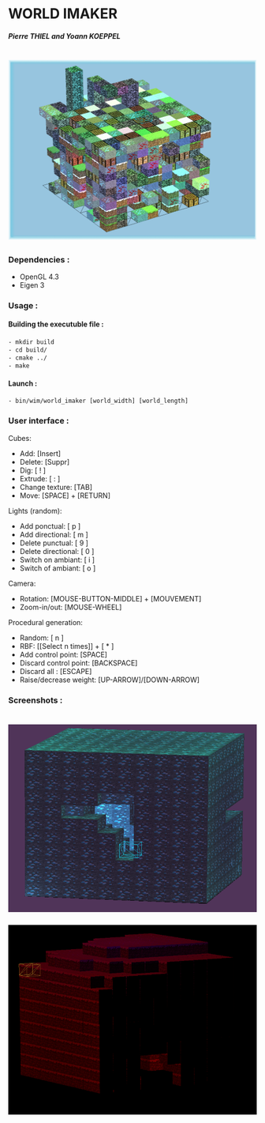 # WORLD IMAKER
##### Pierre THIEL and Yoann KOEPPEL

![world_imaker](./doc/screenshots/world_imaker.png)
=====
### Dependencies :
* OpenGL 4.3
* Eigen 3
### Usage :
#### Building the executuble file :
    - mkdir build
    - cd build/
    - cmake ../
    - make 
#### Launch :
    - bin/wim/world_imaker [world_width] [world_length]
### User interface :

Cubes:
* Add: 		      		                [Insert]
* Delete:	      		                [Suppr]
* Dig:	          		                [ ! ]
* Extrude:		      	                [ : ]
* Change texture:                   	[TAB]
* Move:      		                	[SPACE] + [RETURN]


Lights (random):
* Add ponctual:         	            [ p ]
* Add directional:      	            [ m ]
* Delete punctual:      	            [ 9 ]
* Delete directional:                   [ 0 ]
* Switch on ambiant:		            [ i ]
* Switch of ambiant:		            [ o ]

Camera:
* Rotation:			 	                [MOUSE-BUTTON-MIDDLE] + [MOUVEMENT]
* Zoom-in/out:	                	 	[MOUSE-WHEEL]

Procedural generation:
* Random:                               [ n ]
* RBF:                                  [[Select n times]] + [ * ]
* Add control point:				    [SPACE]
* Discard control point:                [BACKSPACE]
* Discard all :                         [ESCAPE]
* Raise/decrease weight:                [UP-ARROW]/[DOWN-ARROW]


### Screenshots :

![cap1](./doc/screenshots/mine_diamond.png)
==
![cap2](./doc/screenshots/invert_after_lights.png)
